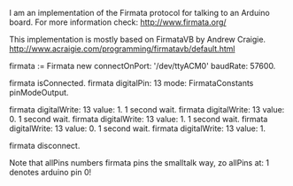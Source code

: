 I am an implementation of the Firmata protocol for talking to an Arduino board. 
For more information check: http://www.firmata.org/

This implementation is mostly based on FirmataVB by Andrew Craigie.
http://www.acraigie.com/programming/firmatavb/default.html

firmata := Firmata new
	connectOnPort: '/dev/ttyACM0'
	baudRate: 57600.
	
firmata isConnected.
firmata digitalPin: 13 mode: FirmataConstants pinModeOutput.

firmata digitalWrite: 13 value: 1.
1 second wait.
firmata digitalWrite: 13 value: 0.
1 second wait.
firmata digitalWrite: 13 value: 1.
1 second wait.
firmata digitalWrite: 13 value: 0.
1 second wait.
firmata digitalWrite: 13 value: 1.

firmata disconnect.

Note that allPins numbers firmata pins the smalltalk way, zo allPins at: 1 denotes arduino pin 0!
